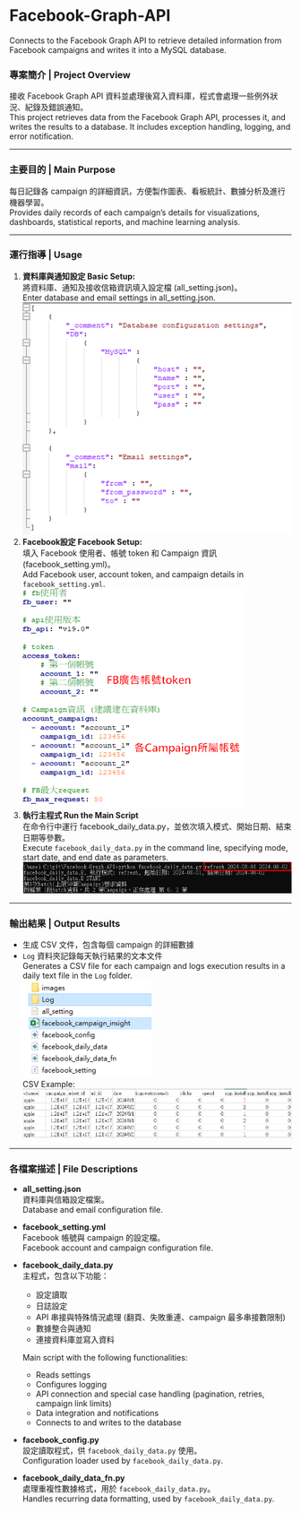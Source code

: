 # Facebook-Graph-API
Connects to the Facebook Graph API to retrieve detailed information from Facebook campaigns and writes it into a MySQL database.

### 專案簡介 | Project Overview
接收 Facebook Graph API 資料並處理後寫入資料庫，程式會處理一些例外狀況、紀錄及錯誤通知。  
This project retrieves data from the Facebook Graph API, processes it, and writes the results to a database. It includes exception handling, logging, and error notification.

---

### 主要目的 | Main Purpose
每日記錄各 campaign 的詳細資訊，方便製作圖表、看板統計、數據分析及進行機器學習。  
Provides daily records of each campaign’s details for visualizations, dashboards, statistical reports, and machine learning analysis.

---

### 運行指導 | Usage
1. **資料庫與通知設定 Basic Setup:**  
   將資料庫、通知及接收信箱資訊填入設定檔 (all_setting.json)。  
   Enter database and email settings in all_setting.json.  
   ![Step 1](images/all_setting.png)
2. **Facebook設定 Facebook Setup:**  
   填入 Facebook 使用者、帳號 token 和 Campaign 資訊 (facebook_setting.yml)。  
   Add Facebook user, account token, and campaign details in `facebook_setting.yml`.  
   ![Step 2](images/facebook_setting.png)
3. **執行主程式 Run the Main Script**  
   在命令行中運行 facebook_daily_data.py，並依次填入模式、開始日期、結束日期等參數。  
   Execute `facebook_daily_data.py` in the command line, specifying mode, start date, and end date as parameters.  
   ![Step 3](images/main_script.png)

---

### 輸出結果 | Output Results
- 生成 CSV 文件，包含每個 campaign 的詳細數據
- `Log` 資料夾記錄每天執行結果的文本文件  
Generates a CSV file for each campaign and logs execution results in a daily text file in the `Log` folder.  
![Output Example](images/outputs.png)  
CSV Example:  
![csv_file](images/csv_outputs.png)

---

### 各檔案描述 | File Descriptions
- **all_setting.json**  
  資料庫與信箱設定檔案。  
  Database and email configuration file.
- **facebook_setting.yml**  
  Facebook 帳號與 campaign 的設定檔。  
  Facebook account and campaign configuration file.
- **facebook_daily_data.py**  
  主程式，包含以下功能：
  - 設定讀取
  - 日誌設定
  - API 串接與特殊情況處理 (翻頁、失敗重連、campaign 最多串接數限制)
  - 數據整合與通知  
  - 連接資料庫並寫入資料  
   
  Main script with the following functionalities:
  - Reads settings
  - Configures logging
  - API connection and special case handling (pagination, retries, campaign link limits)
  - Data integration and notifications
  - Connects to and writes to the database
- **facebook_config.py**  
  設定讀取程式，供 `facebook_daily_data.py` 使用。  
  Configuration loader used by `facebook_daily_data.py`.
- **facebook_daily_data_fn.py**  
  處理重複性數據格式，用於 `facebook_daily_data.py`。  
  Handles recurring data formatting, used by `facebook_daily_data.py`.
